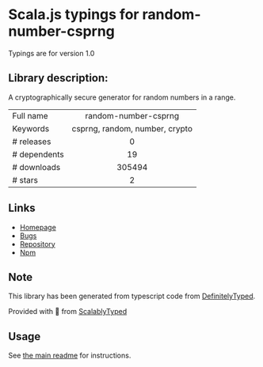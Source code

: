 
# Scala.js typings for random-number-csprng

Typings are for version 1.0

## Library description:
A cryptographically secure generator for random numbers in a range.

|                    |                 |
| ------------------ | :-------------: |
| Full name          | random-number-csprng |
| Keywords           | csprng, random, number, crypto |
| # releases         | 0 |
| # dependents       | 19 |
| # downloads        | 305494 |
| # stars            | 2 |

## Links
- [Homepage](https://github.com/joepie91/node-random-number-csprng#readme)
- [Bugs](https://github.com/joepie91/node-random-number-csprng/issues)
- [Repository](https://github.com/joepie91/node-random-number-csprng)
- [Npm](https://www.npmjs.com/package/random-number-csprng)
    


## Note
This library has been generated from typescript code from [DefinitelyTyped](https://definitelytyped.org).

Provided with :purple_heart: from [ScalablyTyped](https://github.com/oyvindberg/ScalablyTyped)

## Usage
See [the main readme](../../readme.md) for instructions.


